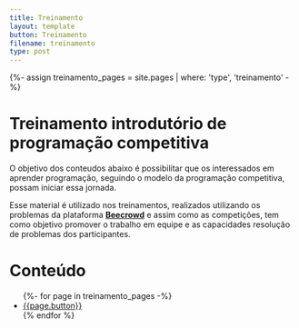 ```yaml
---
title: Treinamento
layout: template
button: Treinamento
filename: treinamento
type: post
---
```

{%- assign treinamento_pages = site.pages | where: 'type', 'treinamento' -%}
# Treinamento introdutório de programação competitiva
O objetivo dos conteudos abaixo é possibilitar que os interessados em aprender programação, seguindo o modelo da programação competitiva, possam iniciar essa jornada.

Esse material é utilizado nos treinamentos, realizados utilizando os problemas da plataforma [**Beecrowd**](https://www.beecrowd.com.br) e assim como as competições, tem como objetivo promover o trabalho em equipe e as capacidades resolução de problemas dos participantes.

# Conteúdo
<ul>
	{%- for page in treinamento_pages -%}
		<li><a href="{{page.url}}">{{page.button}}</a></li>
	{% endfor %}
</ul>
<br/>
